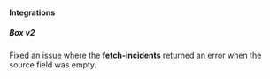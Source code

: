 
#### Integrations


##### Box v2

Fixed an issue where the **fetch-incidents** returned an error when the source field was empty.